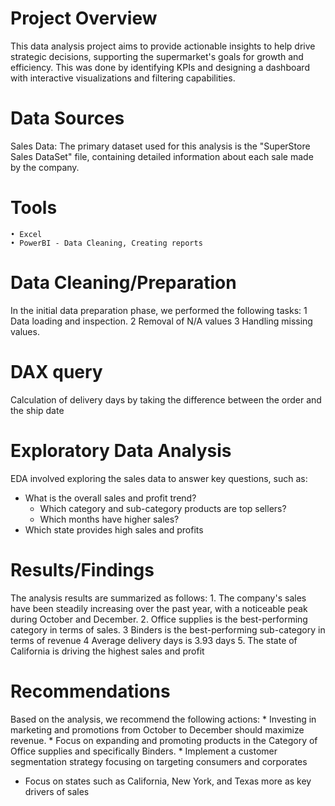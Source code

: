 # Project Overview
This data analysis project aims to provide actionable insights to help drive strategic decisions, supporting the supermarket's goals for growth and efficiency. This was done by identifying KPIs and designing a dashboard with interactive visualizations and filtering capabilities. 

# Data Sources
Sales Data: The primary dataset used for this analysis is the "SuperStore Sales DataSet" file, containing detailed information about each sale made by the company.

# Tools
	• Excel 
	• PowerBI - Data Cleaning, Creating reports

# Data Cleaning/Preparation
In the initial data preparation phase, we performed the following tasks:
	1 Data loading and inspection.
	2 Removal of N/A values
  3 Handling missing values.
  
# DAX query
Calculation of delivery days by taking the difference between the order and the ship date 

# Exploratory Data Analysis
EDA involved exploring the sales data to answer key questions, such as:
  * What is the overall sales and profit trend?
	* Which category and sub-category products are top sellers?
	* Which months have higher sales?
  * Which state provides high sales and profits

# Results/Findings
The analysis results are summarized as follows:
	1. The company's sales have been steadily increasing over the past year, with a noticeable peak during October and December.
	2. Office supplies is the best-performing category in terms of sales.
  3  Binders is the best-performing sub-category in terms of revenue
  4  Average delivery days is 3.93 days 
  5. The state of California is driving the highest sales and profit 
	 
# Recommendations
Based on the analysis, we recommend the following actions:
	* Investing in marketing and promotions from October to December should maximize revenue.
	* Focus on expanding and promoting products in the Category of Office supplies and specifically Binders.
	* Implement a customer segmentation strategy focusing on targeting consumers and corporates
  * Focus on states such as California, New York, and Texas more as key drivers of sales








